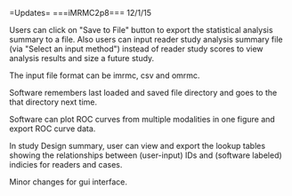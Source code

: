 =Updates=
===iMRMC2p8===
12/1/15

Users can click on "Save to File" button to export the statistical analysis summary to a file. Also users can input reader study analysis summary file (via "Select an input method") instead of reader study scores to view analysis results and size a future study.

The input file format can be imrmc, csv and omrmc.

Software remembers last loaded and saved file directory and goes to the that directory next time.

Software can plot ROC curves from multiple modalities in one figure and export ROC curve data.

In study Design summary, user can view and export the lookup tables showing the relationships between (user-input) IDs and (software labeled) indicies for readers and cases.

Minor changes for gui interface.
